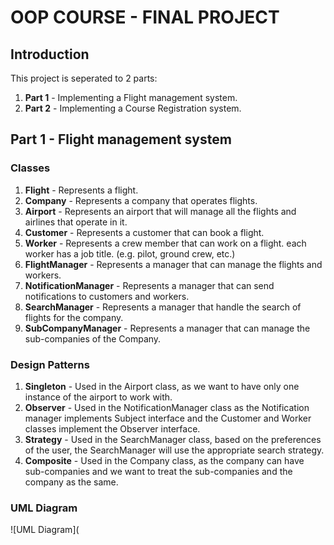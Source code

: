 # OOP COURSE - FINAL PROJECT
## Introduction
This project is seperated to 2 parts:
1. **Part 1** - Implementing a Flight management system.
2. **Part 2** - Implementing a Course Registration system.

## Part 1 - Flight management system
### Classes
1. **Flight** - Represents a flight.
2. **Company** - Represents a company that operates flights.
3. **Airport** - Represents an airport that will manage all the flights and airlines that operate in it.
4. **Customer** - Represents a customer that can book a flight.
5. **Worker** - Represents a crew member that can work on a flight. each worker has a job title. (e.g. pilot, ground crew, etc.)
6. **FlightManager** - Represents a manager that can manage the flights and workers.
7. **NotificationManager** - Represents a manager that can send notifications to customers and workers.
8. **SearchManager** - Represents a manager that handle the search of flights for the company.
9. **SubCompanyManager** - Represents a manager that can manage the sub-companies of the Company.

### Design Patterns

1. **Singleton** - Used in the Airport class, as we want to have only one instance of the airport to work with.
2. **Observer** - Used in the NotificationManager class as the Notification manager implements Subject interface and the Customer and Worker classes implement the Observer interface.
3. **Strategy** - Used in the SearchManager class, based on the preferences of the user, the SearchManager will use the appropriate search strategy.
4. **Composite** - Used in the Company class, as the company can have sub-companies and we want to treat the sub-companies and the company as the same.

### UML Diagram
![UML Diagram](
